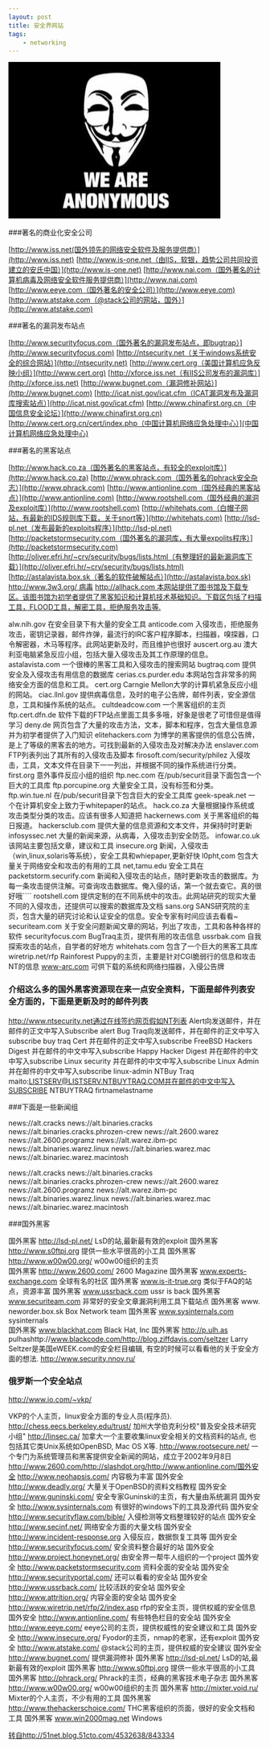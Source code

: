 ```yaml
---
layout: post
title: 安全界网站
tags:
    - networking
---
```



<span class="image-1200">[![](/media/files/2013/05/hack.jpg)](http://500px.com/photo/29307621)</span>

###著名的商业化安全公司

[http://www.iss.net(国外领先的网络安全软件及服务提供商）](http://www.iss.net)
[http://www.is-one.net（由IIS，软银，趋势公司共同投资建立的安氏中国）](http://www.is-one.net)
[http://www.nai.com（国外著名的计算机病毒及网络安全软件服务提供商）](http://www.nai.com)
[http://www.eeye.com（国外著名的安全公司）](http://www.eeye.com)
[http://www.atstake.com（@stack公司的网站，国外）](http://www.atstake.com)

###著名的漏洞发布站点

[http://www.securityfocus.com（国外著名的漏洞发布站点，即bugtrap）](http://www.securityfocus.com)
[http://ntsecurity.net（关于windows系统安全的综合网站）](http://ntsecurity.net)
[http://www.cert.org（美国计算机应急反映小组）](http://www.cert.org)
[http://xforce.iss.net（有IIS公司发布的漏洞库）](http://xforce.iss.net)
[http://www.bugnet.com（漏洞修补网站）](http://www.bugnet.com)
[http://icat.nist.gov/icat.cfm（ICAT漏洞发布及漏洞库搜索站点）](http://icat.nist.gov/icat.cfm)
[http://www.chinafirst.org.cn（中国信息安全论坛）](http://www.chinafirst.org.cn)
[http://www.cert.org.cn/cert/index.php（中国计算机网络应急处理中心）](中国计算机网络应急处理中心)

###著名的黑客站点

[http://www.hack.co.za（国外著名的黑客站点，有较全的exploit库）](http://www.hack.co.za)
[http://www.phrack.com（国外著名的phrack安全杂志）](http://www.phrack.com)
[http://www.antionline.com（国外经典的黑客站点）](http://www.antionline.com)
[http://www.rootshell.com（国外经典的漏洞及exploit库）](http://www.rootshell.com)
[http://whitehats.com（白帽子网站，有最新的IDS规则库下载，关于snort等）](http://whitehats.com)
[http://lsd-pl.net（发布最新的exploits程序）](http://lsd-pl.net)
[http://packetstormsecurity.com（国外著名的漏洞库，有大量expolits程序）](http://packetstormsecurity.com)
[http://oliver.efri.hr/~crv/security/bugs/lists.html（有整理好的最新漏洞库下载）](http://oliver.efri.hr/~crv/security/bugs/lists.html)
[http://astalavista.box.sk（著名的软件破解站点）](http://astalavista.box.sk)
[http://www.3w3.org/ 病毒](http://www.3w3.org/)
[
http://allhack.com
本网站提供了图书馆及下载专区。该图书馆为初学者提供了黑客知识和计算机技术基础知识。下载区包括了扫描工具，FLOOD工具，解密工具，拒绝服务攻击等.](http://allhack.com)

alw.nih.gov
在安全目录下有大量的安全工具
anticode.com
入侵攻击，拒绝服务攻击，密钥记录器，邮件炸弹，最流行的IRC客户程序脚本，扫描器，嗅探器，口令解密器，木马等程序。此网站更新及时，而且维护也很好
auscert.org.au
澳大利亚电脑紧急反应小组，包括大量入侵攻击及其工作原理的信息。
astalavista.com
一个很棒的黑客工具和入侵攻击的搜索网站
bugtraq.com
提供安全及入侵攻击有用信息的数据库
cerias.cs.purder.edu
本网站包含非常多的网络安全方面的信息和工具。
cert.org
Carngie Mellon大学的计算机紧急反应小组的网站。
ciac.llnl.gov
提供病毒信息，及时的电子公告牌，邮件列表，安全源信息，工具和操作系统的站点。
cultdeadcow.com
一个黑客组织的主页
ftp.cert.dfn.de
软件下载的FTP站点里面工具多多哦，好象是很老了可惜但是值得学习
deny.de
网页包含了大量的攻击方法，文本，脚本和程序，包含大量信息源并为初学者提供了入门知识
elitehackers.com
为博学的黑客提供的信息公告牌，是上了等级的黑客去的地方。可找到最新的入侵攻击及对解决办法
enslaver.com
FTP列表列出了其所有的入侵攻击及脚本
firosoft.com/security/philez
入侵攻击，工具，文本文件在目录下一一列出，并根据不同的操作系统进行分类。
first.org
意外事件反应小组的组织
ftp.nec.com
在/pub/securit目录下面包含一个巨大的工具库
ftp.porcupine.org
大量安全工具，没有标签和分类。
ftp.win.tue.nl
在/pub/securit目录下包含巨大的安全工具库
geek-speak.net
一个在计算机安全上致力于whitepaper的站点。
hack.co.za
大量根据操作系统或攻击类型分类的攻击。应该有很多人知道把
hackernews.com
关于黑客组织的每日报道。
hackersclub.com
提供大量的信息资源和文本文件，并保持时时更新
infosyssec.net
大量的新闻来源，从病毒，入侵攻击到安全防范。
infowar.co.uk
该网站主要包括文章，建议和工具
insecure.org
新闻，入侵攻击（win,linux,solaris等系统），安全工具和whiepaper,更新好快
l0pht,com
包含大量关于网络安全和攻击的有用的工具
net,tamu.edu
安全工具在
packetstorm.securify.com
新闻和入侵攻击的站点，随时更新攻击的数据库。为每一条攻击提供注解。可查询攻击数据库。俺入侵的话，第一个就去查它。真的很好哦````
rootshell.com
提供定制的在不同系统中的攻击。此网站研究的现实大量不同的入侵攻击，还提供可以搜索的数据库及文档
sans.org
SANS研究院的主页，包含大量的研究讨论和认证安全的信息。安全专家有时间应该去看看~
securiteam.com
关于安全问题新闻文章的网站，列出了攻击，工具和各种各样的软件
securityfocus.com
BugTraq主页，提供有用的攻击信息
ussrbak.com
自我探索攻击的站点，自学者的好地方
whitehats.com
包含了一个巨大的黑客工具库
wiretrip.net/rfp
Rainforest Puppy的主页，主要是针对CGI脆弱行的信息和攻击NT的信息
www-arc.com
可供下载的系统和网络扫描器，入侵公告牌


### 介绍这么多的国外黑客资源现在来一点安全资料，下面是邮件列表安全方面的，下面是更新及时的邮件列表
http://www.ntsecurity.net通过在线签约网页假如NT列表
Alert向发送邮件，并在邮件的正文中写入Subscribe alert
Bug Traq向发送邮件，并在邮件的正文中写入subscribe buy traq
Cert 并在邮件的正文中写入subscribe
FreeBSD Hackers Digest 并在邮件的中文中写入subscribe
Happy Hacker Digest 并在邮件的中文中写入subscribe
Linux security 并在邮件的中文中写入subscribe
Linux Admin 并在邮件的中文中写入subscribe linux-admin
NTBuy Traq maito:LISTSERV@LISTSERV.NTBUYTRAQ.COM并在邮件的中文中写入SUBSCRIBE NTBUYTRAQ firtnamelastname



###下面是一些新闻组

news://alt.cracks
news://alt.binaries.cracks
news://alt.binaries.cracks.phrozen-crew
news://alt.2600.warez
news://alt.2600.programz
news://alt.warez.ibm-pc
news://alt.binaries.warez.linux
news://alt.binaries.warez.mac
news://alt.binariec.warez.macintosh 

news://alt.cracks
news://alt.binaries.cracks
news://alt.binaries.cracks.phrozen-crew
news://alt.2600.warez
news://alt.2600.programz
news://alt.warez.ibm-pc
news://alt.binaries.warez.linux
news://alt.binaries.warez.mac
news://alt.binariec.warez.macintosh

###国外黑客

国外黑客 http://lsd-pl.net/ LsD的站,最新最有效的exploit 
国外黑客 http://www.s0ftpj.org 提供一些水平很高的小工具 
国外黑客 http://www.w00w00.org/ w00w00组织的主页   
国外黑客 http://www.2600.com/ 2600 Magazine 
国外黑客 www.experts-exchange.com 全球有名的社区 
国外黑客 www.is-it-true.org 类似于FAQ的站点，资源丰富 
国外黑客 www.ussrback.com ussr is back 
国外黑客 www.securiteam.com 非常好的安全文章漏洞利用工具下载站点 
国外黑客 www. neworder.box.sk Box Network team 
国外黑客 www.sysinternals.com sysinternals  
国外黑客 www.blackhat.com Black Hat, Inc 
国外黑客 http://p.ulh.as pulhashttp://www.blackcode.com/http://blog.ziffdavis.com/seltzer
Larry Seltzer是美国eWEEK.com的安全栏目编辑, 有空的时候可以看看他的关于安全方面的想法.
http://www.security.nnov.ru/

### 俄罗斯一个安全站点
http://www.io.com/~vkp/

VKP的个人主页，linux安全方面的专业人员(程序员).
http://chess.eecs.berkeley.edu/trust/
加州大学伯克利分校"普及安全技术研究小组"
http://linsec.ca/
加拿大一个主要收集linux安全相关的文档资料的站点, 也包括其它类Unix系统如OpenBSD, Mac OS X等.
http://www.rootsecure.net/
一个专门为系统管理员和黑客提供安全新闻的网站，成立于2002年9月8日
http://www.2600.com/http://slashdot.org/http://www.antionline.com/国外安全 http://www.neohapsis.com/ 内容极为丰富
国外安全 http://www.deadly.org/ 大量关于OpenBSD的资料文档教程
国外安全 http://www.guninski.com/ 安全专家Guninski的主页，有大量由系统漏洞
国外安全 http://www.sysinternals.com 有很好的windows下的工具及源代码
国外安全 http://www.securityflaw.com/bible/ 入侵检测等文档整理较好的站点
国外安全 http://www.secinf.net/ 网络安全方面的大量文档
国外安全 http://www.incident-response.org 入侵反应，数据恢复工具等
国外安全 http://www.securityfocus.com/ 安全资料整合最好的站
国外安全 http://www.project.honeynet.org/ 由安全界一帮牛人组织的一个project
国外安全 http://www.packetstormsecurity.com 资料全面的安全站
国外安全 http://www.securityportal.com/ 还可以看看的安全站
国外安全 http://www.ussrback.com/ 比较活跃的安全站
国外安全 http://www.attrition.org/ 内容全面的安全站
国外安全 http://www.wiretrip.net/rfp/2/index.asp rfp的安全主页，提供权威的安全信息
国外安全 http://www.antionline.com/ 有些特色栏目的安全站
国外安全 http://www.eeye.com/ eeye公司的主页，提供权威性的安全建议和工具
国外安全 http://www.insecure.org/ Fyodor的主页，nmap的老家，还有exploit
国外安全 http://www.atstake.com/ @stack公司的主页，提供权威的安全建议
国外安全 http://www.bugnet.com/ 提供漏洞修补
国外黑客 http://lsd-pl.net/ LsD的站,最新最有效的exploit
国外黑客 http://www.s0ftpj.org 提供一些水平很高的小工具
国外黑客 http://phrack.org/ Phrack的主页，经典的黑客技术电子杂志
国外黑客 http://www.w00w00.org/ w00w00组织的主页
国外黑客 http://mixter.void.ru/ Mixter的个人主页，不少有用的工具
国外黑客 http://www.thehackerschoice.com/ THC黑客组织的页面，很好的安全文档和工具
国外黑客 www.win2000mag.net Windows

[转自http://51net.blog.51cto.com/4532638/843334](http://51net.blog.51cto.com/4532638/843334)
